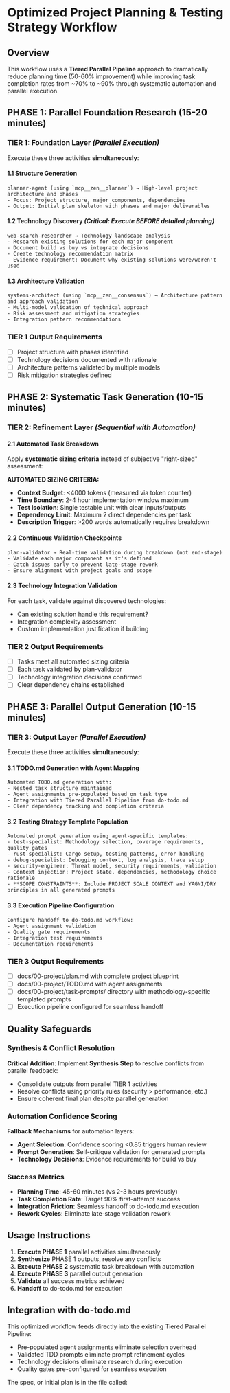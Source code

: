 # Optimized Project Planning & Testing Strategy Workflow

## Overview

This workflow uses a **Tiered Parallel Pipeline** approach to dramatically reduce planning time (50-60% improvement) while improving task completion rates from ~70% to ~90% through systematic automation and parallel execution.

## PHASE 1: Parallel Foundation Research (15-20 minutes)

### TIER 1: Foundation Layer *(Parallel Execution)*

Execute these three activities **simultaneously**:

#### 1.1 Structure Generation

```
planner-agent (using `mcp__zen__planner`) → High-level project architecture and phases
- Focus: Project structure, major components, dependencies
- Output: Initial plan skeleton with phases and major deliverables
```

#### 1.2 Technology Discovery *(Critical: Execute BEFORE detailed planning)*

```
web-search-researcher → Technology landscape analysis
- Research existing solutions for each major component
- Document build vs buy vs integrate decisions
- Create technology recommendation matrix
- Evidence requirement: Document why existing solutions were/weren't used
```

#### 1.3 Architecture Validation

```
systems-architect (using `mcp__zen__consensus`) → Architecture pattern and approach validation
- Multi-model validation of technical approach
- Risk assessment and mitigation strategies
- Integration pattern recommendations
```

### TIER 1 Output Requirements

- [ ] Project structure with phases identified
- [ ] Technology decisions documented with rationale
- [ ] Architecture patterns validated by multiple models
- [ ] Risk mitigation strategies defined

## PHASE 2: Systematic Task Generation (10-15 minutes)

### TIER 2: Refinement Layer *(Sequential with Automation)*

#### 2.1 Automated Task Breakdown

Apply **systematic sizing criteria** instead of subjective "right-sized" assessment:

**AUTOMATED SIZING CRITERIA:**

- **Context Budget**: <4000 tokens (measured via token counter)
- **Time Boundary**: 2-4 hour implementation window maximum
- **Test Isolation**: Single testable unit with clear inputs/outputs
- **Dependency Limit**: Maximum 2 direct dependencies per task
- **Description Trigger**: >200 words automatically requires breakdown

#### 2.2 Continuous Validation Checkpoints

```
plan-validator → Real-time validation during breakdown (not end-stage)
- Validate each major component as it's defined
- Catch issues early to prevent late-stage rework
- Ensure alignment with project goals and scope
```

#### 2.3 Technology Integration Validation

For each task, validate against discovered technologies:

- Can existing solution handle this requirement?
- Integration complexity assessment
- Custom implementation justification if building

### TIER 2 Output Requirements

- [ ] Tasks meet all automated sizing criteria
- [ ] Each task validated by plan-validator
- [ ] Technology integration decisions confirmed
- [ ] Clear dependency chains established

## PHASE 3: Parallel Output Generation (10-15 minutes)

### TIER 3: Output Layer *(Parallel Execution)*

Execute these three activities **simultaneously**:

#### 3.1 TODO.md Generation with Agent Mapping

```
Automated TODO.md generation with:
- Nested task structure maintained
- Agent assignments pre-populated based on task type
- Integration with Tiered Parallel Pipeline from do-todo.md
- Clear dependency tracking and completion criteria
```

#### 3.2 Testing Strategy Template Population

```
Automated prompt generation using agent-specific templates:
- test-specialist: Methodology selection, coverage requirements, quality gates
- rust-specialist: Cargo setup, testing patterns, error handling
- debug-specialist: Debugging context, log analysis, trace setup
- security-engineer: Threat model, security requirements, validation
- Context injection: Project state, dependencies, methodology choice rationale
- **SCOPE CONSTRAINTS**: Include PROJECT SCALE CONTEXT and YAGNI/DRY principles in all generated prompts
```

#### 3.3 Execution Pipeline Configuration

```
Configure handoff to do-todo.md workflow:
- Agent assignment validation
- Quality gate requirements
- Integration test requirements
- Documentation requirements
```

### TIER 3 Output Requirements

- [ ] docs/00-project/plan.md with complete project blueprint
- [ ] docs/00-project/TODO.md with agent assignments
- [ ] docs/00-project/task-prompts/ directory with methodology-specific templated prompts
- [ ] Execution pipeline configured for seamless handoff

## Quality Safeguards

### Synthesis & Conflict Resolution

**Critical Addition**: Implement **Synthesis Step** to resolve conflicts from parallel feedback:

- Consolidate outputs from parallel TIER 1 activities
- Resolve conflicts using priority rules (security > performance, etc.)
- Ensure coherent final plan despite parallel generation

### Automation Confidence Scoring

**Fallback Mechanisms** for automation layers:

- **Agent Selection**: Confidence scoring <0.85 triggers human review
- **Prompt Generation**: Self-critique validation for generated prompts
- **Technology Decisions**: Evidence requirements for build vs buy

### Success Metrics

- **Planning Time**: 45-60 minutes (vs 2-3 hours previously)
- **Task Completion Rate**: Target 90% first-attempt success
- **Integration Friction**: Seamless handoff to do-todo.md execution
- **Rework Cycles**: Eliminate late-stage validation rework

## Usage Instructions

1. **Execute PHASE 1** parallel activities simultaneously
2. **Synthesize** PHASE 1 outputs, resolve any conflicts
3. **Execute PHASE 2** systematic task breakdown with automation
4. **Execute PHASE 3** parallel output generation
5. **Validate** all success metrics achieved
6. **Handoff** to do-todo.md for execution

## Integration with do-todo.md

This optimized workflow feeds directly into the existing Tiered Parallel Pipeline:

- Pre-populated agent assignments eliminate selection overhead
- Validated TDD prompts eliminate prompt refinement cycles
- Technology decisions eliminate research during execution
- Quality gates pre-configured for seamless execution

The spec, or initial plan is in the file called:
